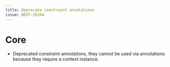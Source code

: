 ```yaml
---
title: Deprecate constraint annotations
issue: NEXT-26264
---
```

# Core
* Deprecated constraint annotations, they cannot be used via annotations because they require a context instance.
